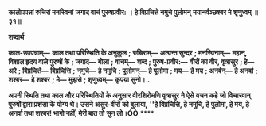 **कालोपपन्नां रुचिरां मनस्विनां** **जगाद वाचं पुरुषप्रवीर: ।** **हे विप्रचित्ते नमुचे पुलोमन्** **मयानर्वञ्छश्बर मे शृणुध्वम् ॥ ३१॥** 

**शब्दार्थ** 

**काल-उपपन्नाम्—** **काल तथा परिस्थिति के अनुकूल** **; रुचिराम्—** **अत्यन्त सुन्दर** **; मनस्विनाम्—** **महान्, विशाल हृदय वाले** **पुरुषों के** **; जगाद—** **बोला** **; वाचम्—** **शब्द** **; पुरुष-प्रवीर:—** **वीरों का वीर, वृत्रासुर** **; हे—** **अरे** **; विप्रचित्ते—** **विप्रचित्ति** **;** **नमुचे—** **हे नमुचि** **; पुलोमन्—** **हे पुलोमा** **; मय—** **हे मय** **; अनर्वन्—** **हे अनर्वा** **; शश्बर—** **हे शश्बर** **; मे—** **मुझसे** **; शृणुध्वम्—** **कृपया सुनो।** **.** 

**अपनी स्थिति तथा काल और परिस्थितियों के अनुसार वीरशिरोमणि वृत्रासुर ने ऐसे** **वचन कहे जो विचारवान् पुरुषों द्वारा प्रशंसा के योग्य थे। उसने असुर-वीरों को बुलाया,** **''हे विप्रचित्ति, हे नमुचि, हे पुलोमा, हे मय, हे अनर्वा तथा शश्बर! भागो नहीं, मेरी बात तो** **सुन लो।ÓÓ** **** 